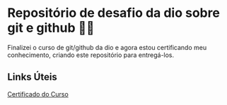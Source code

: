 # Repositório de desafio da dio sobre git e github 👨‍🎓

Finalizei o curso de git/github da dio e agora estou certificando meu conhecimento, criando este repositório para entregá-los.

## Links Úteis
[Certificado do Curso](https://drive.google.com/file/d/19RhMapKeaMi-ClXRWVkHwcREVoQLbQFR/view?usp=share_link)
